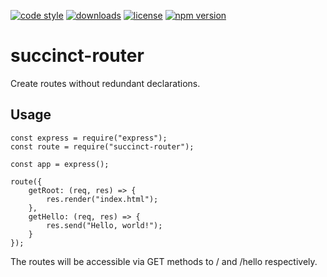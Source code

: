 [![code style](https://img.shields.io/badge/code_style-classic-blue.svg)](http://diogoeichert.github.io/eslint-config-classic)
[![downloads](https://img.shields.io/npm/dt/succinct-router.svg)](https://www.npmjs.com/package/succinct-router)
[![license](https://img.shields.io/github/license/diogoeichert/succinct-router.svg)](LICENSE)
[![npm version](https://img.shields.io/npm/v/succinct-router.svg)](https://www.npmjs.com/package/succinct-router)

# succinct-router
Create routes without redundant declarations.

## Usage
```
const express = require("express");
const route = require("succinct-router");

const app = express();

route({
	getRoot: (req, res) => {
		res.render("index.html");
	},
	getHello: (req, res) => {
		res.send("Hello, world!");
	}
});
```

The routes will be accessible via GET methods to / and /hello respectively.
